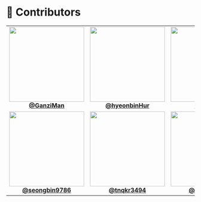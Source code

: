 # 🚀 Contributors

<table align="center">
  <tr>
    <td align="center">
      <a href="https://github.com/GanziMan">
        <img src="https://github.com/GanziMan.png" width="200"><br>
        <b>@GanziMan</b>
      </a>
    </td>
    <td align="center">
      <a href="https://github.com/hyeonbinHur">
        <img src="https://github.com/hyeonbinHur.png" width="200"><br>
        <b>@hyeonbinHur</b>
      </a>
    </td>
    <td align="center">
      <a href="https://github.com/saiani1">
        <img src="https://github.com/saiani1.png" width="200"><br>
        <b>@saiani1</b>
      </a>
    </td>
  </tr>
  <tr>
    <td align="center">
      <a href="https://github.com/seongbin9786">
        <img src="https://github.com/seongbin9786.png" width="200"><br>
        <b>@seongbin9786</b>
      </a>
    </td>
    <td align="center">
      <a href="https://github.com/tnqkr3494">
        <img src="https://github.com/tnqkr3494.png" width="200"><br>
        <b>@tnqkr3494</b>
      </a>
    </td>
    <td align="center">
      <a href="https://github.com/yeonna18k">
        <img src="https://github.com/yeonna18k.png" width="200"><br>
        <b>@yeonna18k</b>
      </a>
    </td>
  </tr>
</table>
